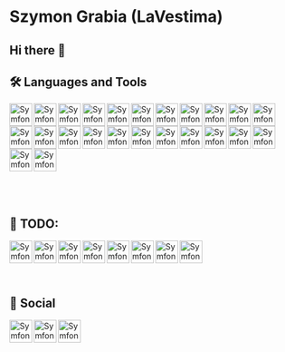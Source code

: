 # Szymon Grabia (LaVestima)

## Hi there 👋

<!--
**LaVestima/LaVestima** is a ✨ _special_ ✨ repository because its `README.md` (this file) appears on your GitHub profile.

Here are some ideas to get you started:

- 🔭 I’m currently working on ...
- 🌱 I’m currently learning ...
- 👯 I’m looking to collaborate on ...
- 🤔 I’m looking for help with ...
- 💬 Ask me about ...
- 📫 How to reach me: ...
- ⚡ Fun fact: ...

:computer:
-->



## :hammer_and_wrench: Languages and Tools 

<!--
![Symfony](https://img.shields.io/badge/-symfony-000000?style=for-the-badge&logo=symfony&logoColor=white)
![Python](https://img.shields.io/badge/-Python-000000?style=flat&logo=python)
-->

<div style="width: 100%">
<img align="left" alt="Symfony" src="https://img.shields.io/badge/-symfony-000000?style=for-the-badge&logo=symfony&logoColor=white" height=40>
<img align="left" alt="Symfony" src="https://img.shields.io/badge/-php-777BB4?style=for-the-badge&logo=php&logoColor=white" height=40>
<img align="left" alt="Symfony" src="https://img.shields.io/badge/-postgresql-336791?style=for-the-badge&logo=postgresql&logoColor=white" height=40>
<img align="left" alt="Symfony" src="https://img.shields.io/badge/-mysql-4479A1?style=for-the-badge&logo=mysql&logoColor=white" height=40>
<img align="left" alt="Symfony" src="https://img.shields.io/badge/-git-F05032?style=for-the-badge&logo=git&logoColor=white" height=40>
<img align="left" alt="Symfony" src="https://img.shields.io/badge/-github-181717?style=for-the-badge&logo=github&logoColor=white" height=40>
<img align="left" alt="Symfony" src="https://img.shields.io/badge/-nginx-269539?style=for-the-badge&logo=nginx&logoColor=white" height=40>
<img align="left" alt="Symfony" src="https://img.shields.io/badge/-python-3776AB?style=for-the-badge&logo=python&logoColor=white" height=40>
<img align="left" alt="Symfony" src="https://img.shields.io/badge/-pandas-150458?style=for-the-badge&logo=pandas&logoColor=white" height=40>
<img align="left" alt="Symfony" src="https://img.shields.io/badge/-jupyter-F37626?style=for-the-badge&logo=jupyter&logoColor=white" height=40>
<img align="left" alt="Symfony" src="https://img.shields.io/badge/-docker-2496ED?style=for-the-badge&logo=docker&logoColor=white" height=40>
<img align="left" alt="Symfony" src="https://img.shields.io/badge/-linux-FCC624?style=for-the-badge&logo=linux&logoColor=white" height=40>
<img align="left" alt="Symfony" src="https://img.shields.io/badge/-html5-E34F26?style=for-the-badge&logo=html5&logoColor=white" height=40>
<img align="left" alt="Symfony" src="https://img.shields.io/badge/-css3-1572B6?style=for-the-badge&logo=css3&logoColor=white" height=40>
<img align="left" alt="Symfony" src="https://img.shields.io/badge/-javascript-F7DF1E?style=for-the-badge&logo=javascript&logoColor=white" height=40>
<img align="left" alt="Symfony" src="https://img.shields.io/badge/-sass-CC6699?style=for-the-badge&logo=sass&logoColor=white" height=40>
<img align="left" alt="Symfony" src="https://img.shields.io/badge/-CUDA-76B900?style=for-the-badge&logo=nvidia&logoColor=white" height=40>
<img align="left" alt="Symfony" src="https://img.shields.io/badge/-wordpress-21759B?style=for-the-badge&logo=wordpress&logoColor=white" height=40>
<img align="left" alt="Symfony" src="https://img.shields.io/badge/-jquery-0769AD?style=for-the-badge&logo=jquery&logoColor=white" height=40>
<img align="left" alt="Symfony" src="https://img.shields.io/badge/-c++-00599C?style=for-the-badge&logo=C%2B%2B&logoColor=white" height=40>
<img align="left" alt="Symfony" src="https://img.shields.io/badge/-bootstrap-563D7C?style=for-the-badge&logo=bootstrap&logoColor=white" height=40>
<img align="left" alt="Symfony" src="https://img.shields.io/badge/-composer-885630?style=for-the-badge&logo=composer&logoColor=white" height=40>
<img align="left" alt="Symfony" src="https://img.shields.io/badge/-gimp-5C5543?style=for-the-badge&logo=gimp&logoColor=white" height=40>
<img align="left" alt="Symfony" src="https://img.shields.io/badge/-latex-008080?style=for-the-badge&logo=latex&logoColor=white" height=40>
</div>

<br><br><br><br><br><br><br><br><br><br>

## :abacus: TODO:

<img align="left" alt="Symfony" src="https://img.shields.io/badge/-mongodb-47A248?style=for-the-badge&logo=mongodb&logoColor=white" height=40>
<!--<img align="left" alt="Symfony" src="https://img.shields.io/badge/-travis_ci-3EAAAF?style=for-the-badge&logo=travis&logoColor=white" height=40>-->
<img align="left" alt="Symfony" src="https://img.shields.io/badge/-jenkins-D24939?style=for-the-badge&logo=jenkins&logoColor=white" height=40>
<img align="left" alt="Symfony" src="https://img.shields.io/badge/-react-61DAFB?style=for-the-badge&logo=react&logoColor=white" height=40>
<img align="left" alt="Symfony" src="https://img.shields.io/badge/-flutter-02569B?style=for-the-badge&logo=flutter&logoColor=white" height=40>
<img align="left" alt="Symfony" src="https://img.shields.io/badge/-kubernetes-326CE5?style=for-the-badge&logo=kubernetes&logoColor=white" height=40>
<img align="left" alt="Symfony" src="https://img.shields.io/badge/-graphql-E10098?style=for-the-badge&logo=graphql&logoColor=white" height=40>
<img align="left" alt="Symfony" src="https://img.shields.io/badge/-keras-D00000?style=for-the-badge&logo=keras&logoColor=white" height=40>
<img align="left" alt="Symfony" src="https://img.shields.io/badge/-rabbitmq-FF6600?style=for-the-badge&logo=rabbitmq&logoColor=white" height=40>


<!--
<img align="left" alt="Symfony" src="https://symfony.com/uploads/projects/symfonyfs.png" height=50>
<img align="left" alt="PHP" src="https://cdn.iconscout.com/icon/free/png-256/php-99-1175127.png" height=50>
<img align="left" alt="PostgreSQL" src="https://www.postgresql.org/media/img/about/press/elephant.png" height=50>
<img align="left" alt="MySQL" width="50" src="https://raw.githubusercontent.com/github/explore/80688e429a7d4ef2fca1e82350fe8e3517d3494d/topics/mysql/mysql.png" />
<img align="left" alt="Git" width="50" src="https://raw.githubusercontent.com/github/explore/80688e429a7d4ef2fca1e82350fe8e3517d3494d/topics/git/git.png" />
<img align="left" alt="GitHub" width="50" src="https://raw.githubusercontent.com/github/explore/78df643247d429f6cc873026c0622819ad797942/topics/github/github.png" />
<img align="left" alt="Python" src="https://raw.githubusercontent.com/github/explore/80688e429a7d4ef2fca1e82350fe8e3517d3494d/topics/python/python.png" height=50>
<img align="left" alt="Pandas" src="https://pandas.pydata.org/static/img/pandas_mark.svg" height=50>
<img align="left" alt="Docker" src="https://raw.githubusercontent.com/github/explore/80688e429a7d4ef2fca1e82350fe8e3517d3494d/topics/docker/docker.png" height=50>
<img align="left" alt="Nginx" src="https://www.nginx.com/wp-content/uploads/2020/05/NGINX-product-icon.svg" height=50>
<img align="left" alt="JavaScript" width="50" src="https://raw.githubusercontent.com/github/explore/80688e429a7d4ef2fca1e82350fe8e3517d3494d/topics/javascript/javascript.png" />
<img align="left" alt="HTML" src="https://raw.githubusercontent.com/github/explore/80688e429a7d4ef2fca1e82350fe8e3517d3494d/topics/html/html.png" height=50>
<img align="left" alt="CSS" src="https://raw.githubusercontent.com/github/explore/80688e429a7d4ef2fca1e82350fe8e3517d3494d/topics/css/css.png" height=50>
<img align="left" alt="Sass" width="50" src="https://raw.githubusercontent.com/github/explore/80688e429a7d4ef2fca1e82350fe8e3517d3494d/topics/sass/sass.png">
<img alt="Linux" src="https://raw.githubusercontent.com/github/explore/80688e429a7d4ef2fca1e82350fe8e3517d3494d/topics/linux/linux.png" height=50>
-->

<br><br><br><br>
<!--
## Activities

:movie_camera:

<br>
-->

## :beers: Social 

[<img align="left" alt="Symfony" src="https://img.shields.io/badge/-linkedin-0077B5?style=for-the-badge&logo=linkedin&logoColor=white" height=40>][linkedin]
[<img align="left" alt="Symfony" src="https://img.shields.io/badge/-orcid-A6CE39?style=for-the-badge&logo=orcid&logoColor=white" height=40>][orcid]
[<img align="left" alt="Symfony" src="https://img.shields.io/badge/-steam-000000?style=for-the-badge&logo=steam&logoColor=white" height=40>][steam]

<!--
[<img align="left" alt="Symfony" src="https://img.shields.io/badge/-orcid-A6CE39?style=for-the-badge&logo=orcid&logoColor=white" height=40>][orcid]
[<img align="left" alt="Symfony" src="https://img.shields.io/badge/-orcid-A6CE39?style=for-the-badge&logo=orcid&logoColor=white" height=40>][orcid]
-->

<!--
[<img align="left" alt="Website" src="https://raw.githubusercontent.com/iconic/open-iconic/master/svg/globe.svg" height=50>][website]
[<img align="left" alt="LinkedIn" src="https://cdn.jsdelivr.net/npm/simple-icons@3.4.0/icons/linkedin.svg" height=50>][linkedin]
[<img align="left" alt="Steam" src="https://cdn.jsdelivr.net/npm/simple-icons@3.4.0/icons/steam.svg" height=50>][steam]
[<img align="left" alt="ORCID" src="https://cdn.jsdelivr.net/npm/simple-icons@3.4.0/icons/orcid.svg" height=50>][orcid]
<img align="left" alt="Git" src="" height=50>
<img align="left" alt="Git" src="" height=50>
<img align="left" alt="Git" src="" height=50>
-->

[website]: https://grabia.pl
[linkedin]: https://www.linkedin.com/in/szymongrabia/
[steam]: https://steamcommunity.com/id/lavestima/
[orcid]: https://orcid.org/0000-0003-0539-5833
